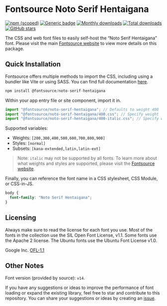 # Fontsource Noto Serif Hentaigana

[![npm (scoped)](https://img.shields.io/npm/v/@fontsource/noto-serif-hentaigana?color=brightgreen)](https://www.npmjs.com/package/@fontsource/noto-serif-hentaigana) [![Generic badge](https://img.shields.io/badge/fontsource-passing-brightgreen)](https://github.com/fontsource/fontsource) [![Monthly downloads](https://badgen.net/npm/dm/@fontsource/noto-serif-hentaigana)](https://github.com/fontsource/fontsource) [![Total downloads](https://badgen.net/npm/dt/@fontsource/noto-serif-hentaigana)](https://github.com/fontsource/fontsource) [![GitHub stars](https://img.shields.io/github/stars/fontsource/fontsource.svg?style=social&label=Star)](https://github.com/fontsource/fontsource/stargazers)

The CSS and web font files to easily self-host the “Noto Serif Hentaigana” font. Please visit the main [Fontsource website](https://fontsource.org/fonts/noto-serif-hentaigana) to view more details on this package.

## Quick Installation

Fontsource offers multiple methods to import the CSS, including using a bundler like Vite or using SASS. You can find full documentation [here](https://fontsource.org/docs/getting-started/introduction).

```javascript
npm install @fontsource/noto-serif-hentaigana
```

Within your app entry file or site component, import it in.

```javascript
import "@fontsource/noto-serif-hentaigana"; // Defaults to weight 400
import "@fontsource/noto-serif-hentaigana/400.css"; // Specify weight
import "@fontsource/noto-serif-hentaigana/400-italic.css"; // Specify weight and style
```

Supported variables:
- Weights: `[200,300,400,500,600,700,800,900]`
- Styles: `[normal]`
- Subsets: `[kana-extended,latin,latin-ext]`

> Note: `italic` may not be supported by all fonts. To learn more about what weights and styles are supported, please visit the [Fontsource website](https://fontsource.org/fonts/noto-serif-hentaigana).

Finally, you can reference the font name in a CSS stylesheet, CSS Module, or CSS-in-JS.

```css
body {
  font-family: "Noto Serif Hentaigana";
}
```

## Licensing
Always make sure to read the license for each font you use. Most of the fonts in the collection use the SIL Open Font License, v1.1. Some fonts use the Apache 2 license. The Ubuntu fonts use the Ubuntu Font License v1.0.

Google Inc.
[OFL-1.1](http://scripts.sil.org/OFL)

## Other Notes
Font version (provided by source): `v14`.

If you have any suggestions or ideas to improve the performance of font loading or expand the existing library, feel free to star and contribute to this repository. You can share your suggestions or ideas by creating an [issue](https://github.com/fontsource/fontsource/issues).